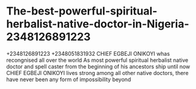 # The-best-powerful-spiritual-herbalist-native-doctor-in-Nigeria-2348126891223
+2348126891223 +2348051831932 CHIEF EGBEJI ONIKOYI whas recongnised all over the world As most powerful spiritual herbalist native doctor and spell caster from the beginning of his ancestors ship until now CHIEF EGBEJI ONIKOYI lives strong among all other native doctors, there have never been any form of impossibility beyond 
